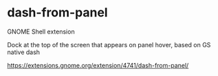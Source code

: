 # dash-from-panel

GNOME Shell extension

Dock at the top of the screen that appears on panel hover, based on GS native dash

https://extensions.gnome.org/extension/4741/dash-from-panel/

